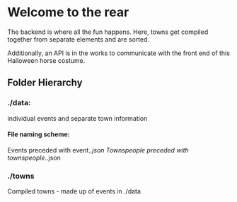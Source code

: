 # Welcome to the rear
The backend is where all the fun happens.  Here, towns get compiled together from separate elements and are sorted.

Additionally, an API is in the works to communicate with the front end of this Halloween horse costume.

## Folder Hierarchy
### ./data:
individual events and separate town information
#### File naming scheme:
Events preceded with event.*.json
Townspeople preceded with townspeople.*.json
### ./towns
Compiled towns - made up of events in ./data
